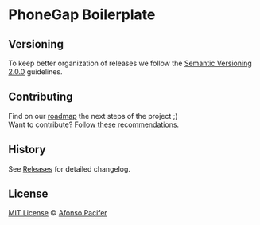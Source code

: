 # PhoneGap Boilerplate

## Versioning

To keep better organization of releases we follow the [Semantic Versioning 2.0.0](http://semver.org/) guidelines.

## Contributing
Find on our [roadmap](https://github.com/afonsopacifer/phonegap-boilerplate/issues/1) the next steps of the project ;)
<br>
Want to contribute? [Follow these recommendations](https://github.com/afonsopacifer/phonegap-boilerplate/blob/master/CONTRIBUTING.md).

## History
See [Releases](https://github.com/afonsopacifer/phonegap-boilerplate/releases) for detailed changelog.

## License
[MIT License](https://github.com/afonsopacifer/phonegap-boilerplate/blob/master/LICENSE.md) © [Afonso Pacifer](http://afonsopacifer.com/)
